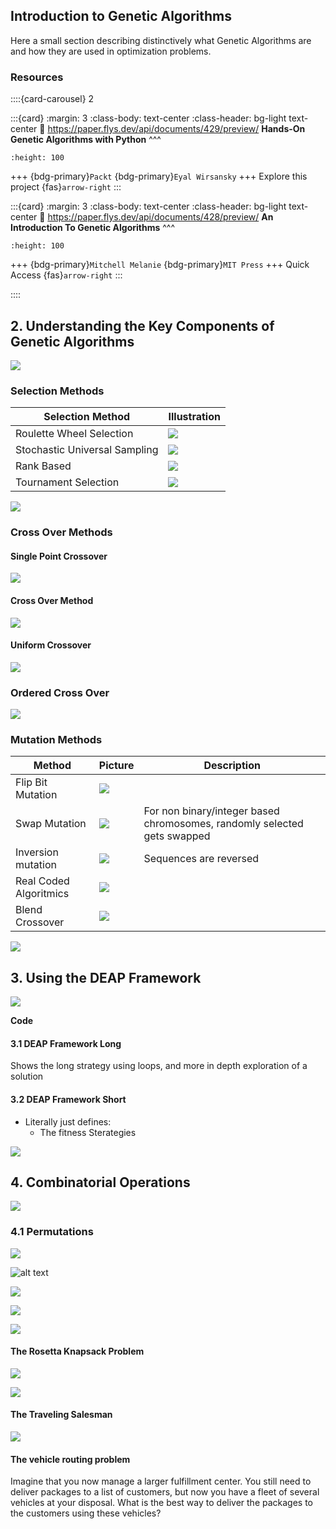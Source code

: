 
## Introduction to Genetic Algorithms


Here a small section describing distinctively what Genetic Algorithms are and how they are used in optimization problems.


###  Resources


::::{card-carousel} 2

:::{card}
:margin: 3
:class-body: text-center
:class-header: bg-light text-center
:link: https://paper.flys.dev/api/documents/429/preview/
**Hands-On Genetic Algorithms with Python**
^^^
```{image} https://gcdnb.pbrd.co/images/sCQNSiRcgwcH.png?o=1
:height: 100
```

+++
{bdg-primary}`Packt`
{bdg-primary}`Eyal Wirsansky`
+++
Explore this project {fas}`arrow-right`
:::


:::{card}
:margin: 3
:class-body: text-center
:class-header: bg-light text-center
:link: https://paper.flys.dev/api/documents/428/preview/
**An Introduction To Genetic Algorithms**
^^^
```{image} https://storage.googleapis.com/openscreenshot/V%2F5%2Fs/ksaYnDs5V.png
:height: 100
```

+++
{bdg-primary}`Mitchell Melanie`
{bdg-primary}`MIT Press`
+++
Quick Access {fas}`arrow-right`
:::

::::

## 2. Understanding the Key Components of Genetic Algorithms



![](../img/genetic-algorithms-book-report_image_1.png)

### Selection Methods


| Selection Method              | Illustration                          |
| ----------------------------- | ------------------------------------- |
| Roulette Wheel Selection      | ![](../img/genetic-algorithms-book-report_image_2.png) |
| Stochastic Universal Sampling | ![](../img/genetic-algorithms-book-report_image_3.png) |
| Rank Based                    | ![](../img/genetic-algorithms-book-report_image_4.png) |
| Tournament Selection          | ![](../img/genetic-algorithms-book-report_image_5.png) |

![](../img/genetic-algorithms-book-report_image_6.png)

### Cross Over Methods
#### Single Point Crossover

![](../img/genetic-algorithms-book-report_image_7.png)

#### Cross Over Method

![](../img/genetic-algorithms-book-report_image_8.png)

#### Uniform Crossover

![](../img/genetic-algorithms-book-report_image_9.png)

### Ordered Cross Over

![](../img/genetic-algorithms-book-report_image_10.png)

### Mutation Methods

| Method                 | Picture                                                 | Description                                                              |
| ---------------------- | ------------------------------------------------------- | ------------------------------------------------------------------------ |
| Flip Bit Mutation      | ![](../img/genetic-algorithms-book-report_image_11.png) |                                                                          |
| Swap Mutation          | ![](../img/genetic-algorithms-book-report_image_12.png) | For non binary/integer based chromosomes, randomly selected gets swapped |
| Inversion mutation     | ![](../img/genetic-algorithms-book-report_image_13.png) | Sequences are reversed                                                   |
| Real Coded Algoritmics | ![](../img/genetic-algorithms-book-report_image_14.png) |                                                                          |
| Blend Crossover        | ![](../img/genetic-algorithms-book-report_image_15.png) |                                                                          |
![](../img/genetic-algorithms-book-report_image_16.png)


## 3. Using the DEAP Framework


![](../img/genetic-algorithms-book-report_image_17.png)


**Code**

#### 3.1 DEAP Framework Long

Shows the long strategy using loops, and more in depth exploration of a solution
#### 3.2 DEAP Framework Short

- Literally just defines:
	- The fitness Sterategies

![](../img/genetic-algorithms-book-report_image_18.png)

## 4. Combinatorial Operations

![](../img/genetic-algorithms-book-report_image_19.png)


### 4.1 Permutations

![](../img/genetic-algorithms-book-report_image_20.png)

![alt text](../img/genetic-algorithms-book-report_image_21.png)

![](../img/genetic-algorithms-book-report_image_22.png)

![](../img/genetic-algorithms-book-report_image_23.png)


![](../img/genetic-algorithms-book-report_image_24.png)

#### The Rosetta Knapsack Problem

![](../img/genetic-algorithms-book-report_image_25.png)




![](../img/genetic-algorithms-book-report_image_26.png)


#### The Traveling Salesman



![](../img/genetic-algorithms-book-report_image_27.png)


#### The vehicle routing problem


Imagine that you now manage a larger fulfillment center. You still need to deliver packages to a list of customers, but now you have a fleet of several vehicles at your disposal. What is the best way to deliver the packages to the customers using these vehicles?


